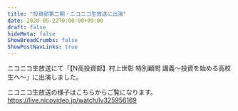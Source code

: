 ```yaml
---
title: "投資部第二期・ニコニコ生放送に出演"
date: 2020-05-22T0:00:00+09:00
draft: false
hideMeta: false
ShowBreadCrumbs: false
ShowPostNavLinks: true
---
```


ニコニコ生放送にて「【N高投資部】村上世彰 特別顧問 講義～投資を始める高校生へ～」に出演しました。

ニコニコ生放送の様子はこちらからご覧になります。
https://live.nicovideo.jp/watch/lv325956169